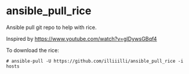 # ansible_pull_rice
Ansible pull git repo to help with rice.

Inspired by https://www.youtube.com/watch?v=gIDywsGBqf4

To download the rice:
```
# ansible-pull -U https://github.com/illiiilli/ansible_pull_rice -i hosts
```
